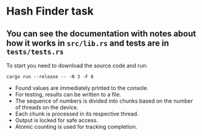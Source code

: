 # Hash Finder task

## You can see the documentation with notes about how it works in `src/lib.rs` and tests are in `tests/tests.rs`

To start you need to download the source code and run:

`cargo run --release -- -N 3 -F 6`


- Found values are immediately printed to the console.
- For testing, results can be written to a file.
- The sequence of numbers is divided into chunks based on the number of threads on the device.
- Each chunk is processed in its respective thread.
- Output is locked for safe access.
- Atomic counting is used for tracking completion.